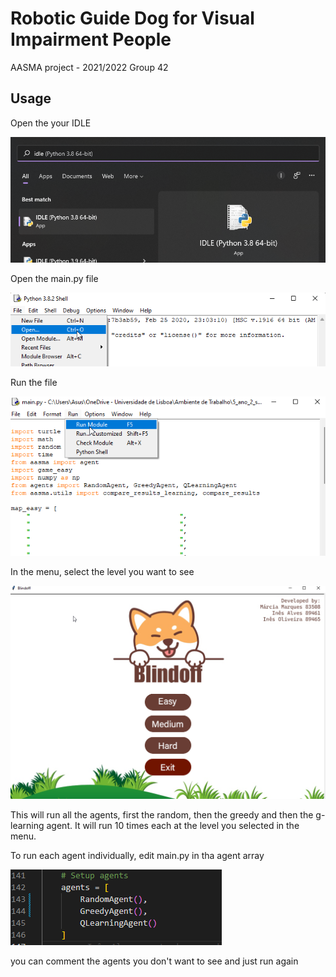# Robotic Guide Dog for Visual Impairment People
AASMA project - 2021/2022
Group 42 

##  Usage

Open the your IDLE

![Robotic-dog](./screenshot/01.png)

Open the main.py file

![Robotic-dog](./screenshot/02.png)

Run the file

![Robotic-dog](./screenshot/03.png)

In the menu, select the level you want to see

![Robotic-dog](./screenshot/04.png)


This will run all the agents, first the random, then the greedy and then the g-learning agent. It will run 10 times each at the level you selected in the menu. 

To run each agent individually, edit main.py in tha agent array 

![Robotic-dog](./screenshot/05.png)

you can comment the agents you don't want to see and just run again

